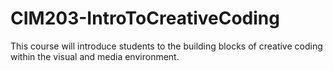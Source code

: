 # CIM203-IntroToCreativeCoding
 This course will introduce students to the building blocks of creative coding within the visual and media environment.
